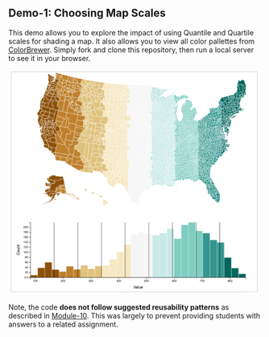 ## Demo-1: Choosing Map Scales

This demo allows you to explore the impact of using Quantile and Quartile scales for shading a map. It also allows you to view all color pallettes from [ColorBrewer](http://colorbrewer2.org/). Simply fork and clone this repository, then run a local server to see it in your browser.

![screenshot of map and histogram from demo](imgs/complete.png)

Note, the code **does not follow suggested reusability patterns** as described in [Module-10](https://github.com/INFO-474/m10-reusability). This was largely to prevent providing students with answers to a related assignment.
